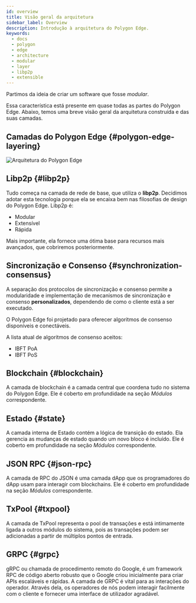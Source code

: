 ```yaml
---
id: overview
title: Visão geral da arquitetura
sidebar_label: Overview
description: Introdução à arquitetura do Polygon Edge.
keywords:
  - docs
  - polygon
  - edge
  - architecture
  - modular
  - layer
  - libp2p
  - extensible
---
```


Partimos da ideia de criar um software que fosse *modular*.

Essa característica está presente em quase todas as partes do Polygon Edge. Abaixo, temos uma breve visão geral da
arquitetura construída e das suas camadas.

## Camadas do Polygon Edge {#polygon-edge-layering}

![Arquitetura do Polygon Edge](/img/edge/Architecture.jpg)

## Libp2p {#libp2p}

Tudo começa na camada de rede de base, que utiliza o **libp2p**. Decidimos adotar esta tecnologia porque ela
se encaixa bem nas filosofias de design do Polygon Edge. Libp2p é:

- Modular
- Extensível
- Rápida

Mais importante, ela fornece uma ótima base para recursos mais avançados, que cobriremos posteriormente.


## Sincronização e Consenso {#synchronization-consensus}
A separação dos protocolos de sincronização e consenso permite a modularidade e implementação de mecanismos de sincronização e consenso **personalizados**, dependendo de como o cliente está a ser executado.

O Polygon Edge foi projetado para oferecer algoritmos de consenso disponíveis e conectáveis.

A lista atual de algoritmos de consenso aceitos:

* IBFT PoA
* IBFT PoS

## Blockchain {#blockchain}
A camada de blockchain é a camada central que coordena tudo no sistema do Polygon Edge. Ele é coberto em profundidade na seção *Módulos* correspondente.

## Estado {#state}
A camada interna de Estado contém a lógica de transição do estado. Ela gerencia as mudanças de estado quando um novo bloco é incluído. Ele é coberto em profundidade na seção *Módulos* correspondente.

## JSON RPC {#json-rpc}
A camada de RPC do JSON é uma camada dApp que os programadores do dApp usam para interagir com blockchains. Ele é coberto em profundidade na seção *Módulos* correspondente.

## TxPool {#txpool}
A camada de TxPool representa o pool de transações e está intimamente ligada a outros módulos do sistema, pois as transações podem ser adicionadas a partir de múltiplos pontos de entrada.

## GRPC {#grpc}
gRPC ou chamada de procedimento remoto do Google, é um framework RPC de código aberto robusto que o Google criou inicialmente para criar APIs escaláveis e rápidas. A camada de GRPC é vital para as interações do operador. Através dela, os operadores de nós podem interagir facilmente com o cliente e fornecer uma interface de utilizador agradável.
